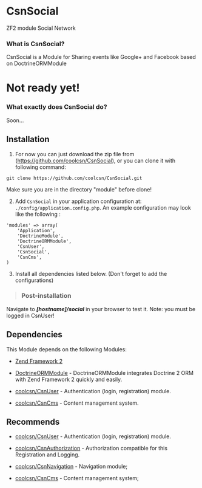CsnSocial
=========
ZF2 module Social Network

### What is CsnSocial? ###
CsnSocial is a Module for Sharing events like Google+ and Facebook based on DoctrineORMModule

Not ready yet!
=========

### What exactly does CsnSocial do? ###

Soon...


Installation
------------

1. For now you can just download the zip file from (https://github.com/coolcsn/CsnSocial), or you can clone it with following command:
```
git clone https://github.com/coolcsn/CsnSocial.git
```
Make sure you are in the directory "module" before clone!

2. Add `CsnSocial` in your application configuration at: `./config/application.config.php`. An example configuration may look like the following :

```
'modules' => array(
    'Application',
    'DoctrineModule',
	'DoctrineORMModule',
	'CsnUser',
	'CsnSocial',
	'CsnCms',
)
```

3. Install all dependencies listed below. (Don't forget to add the configurations)


>### Post-installation ###
Navigate to ***[hostname]/social*** in your browser to test it.
Note: you must be logged in CsnUser!

Dependencies
------------

This Module depends on the following Modules:

 - [Zend Framework 2](https://github.com/zendframework/zf2) 

 - [DoctrineORMModule](https://github.com/doctrine/DoctrineORMModule) - DoctrineORMModule integrates Doctrine 2 ORM with Zend Framework 2 quickly and easily.
 - [coolcsn/CsnUser](https://github.com/coolcsn/CsnUser) - Authentication (login, registration) module.
 - [coolcsn/CsnCms](https://github.com/coolcsn/CsnCms) - Content management system.

Recommends
----------
- [coolcsn/CsnUser](https://github.com/coolcsn/CsnUser) - Authentication (login, registration) module.

- [coolcsn/CsnAuthorization](https://github.com/coolcsn/CsnAuthorization) - Authorization compatible for this Registration and Logging.
 
- [coolcsn/CsnNavigation](https://github.com/coolcsn/CsnNavigation) - Navigation module;
 
- [coolcsn/CsnCms](https://github.com/coolcsn/CsnCms) - Content management system;
